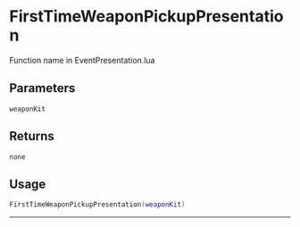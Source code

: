 # FirstTimeWeaponPickupPresentation
Function name in EventPresentation.lua
## Parameters
`weaponKit`
## Returns
`none`
## Usage
```lua
FirstTimeWeaponPickupPresentation(weaponKit)
```
---
